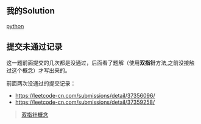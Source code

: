 

## 我的Solution

[python](https://github.com/dym0080/leetcode/blob/master/code/26/26_remove_dulicates_from_sorted_array)

## 提交未通过记录

这一题前面提交的几次都是没通过，后面看了题解（使用**双指针**方法,之前没接触过这个概念）才写出来的。

前面两次没通过的提交记录：
- https://leetcode-cn.com/submissions/detail/37356096/
- https://leetcode-cn.com/submissions/detail/37359258/

> [双指针概念](https://leetcode-cn.com/problems/remove-duplicates-from-sorted-array/solution/shan-chu-pai-xu-shu-zu-zhong-de-zhong-fu-xiang-by-/)
